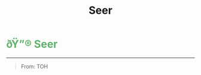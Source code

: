 ﻿---
lang: en-US
title: Seer
prev:
next:
---

# <font color=#61b26c>ðŸ”® <b>Seer</b></font> <Badge text="Helpful" type="tip" vertical="middle"/>
---

> From: TOH
